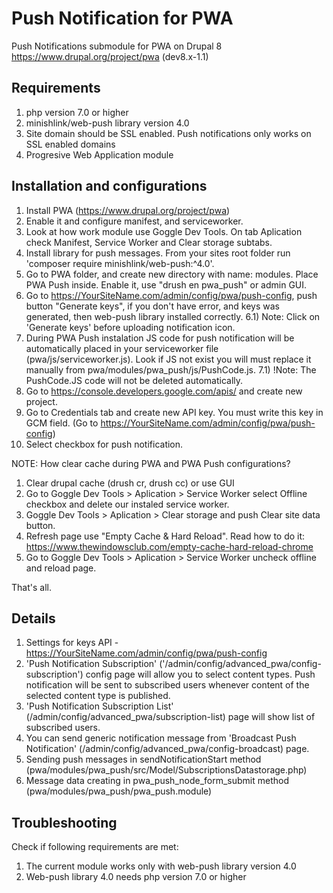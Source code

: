 # Push Notification for PWA
Push Notifications submodule for PWA on Drupal 8
https://www.drupal.org/project/pwa (dev8.x-1.1) 

## Requirements
1) php version 7.0 or higher
2) minishlink/web-push library version 4.0
3) Site domain should be SSL enabled. Push notifications only works 
on SSL enabled domains
4) Progresive Web Application module

## Installation and configurations
1) Install PWA (https://www.drupal.org/project/pwa)
2) Enable it and configure manifest, and serviceworker.
3) Look at how work module use Goggle Dev Tools. On tab Aplication check 
Manifest, Service Worker and Clear storage subtabs.
4) Install library for push messages. From your sites root folder run 'composer
require minishlink/web-push:^4.0'.
5) Go to PWA folder, and create new directory with name: modules. 
Place PWA Push inside. Enable it, use "drush en pwa_push" or admin GUI.
6) Go to https://YourSiteName.com/admin/config/pwa/push-config, push button 
"Generate keys", if you don't have error, and keys was generated, then web-push
library installed correctly. 
6.1) Note: Click on 'Generate keys' before uploading notification icon.
7) During PWA Push instalation JS code for push notification will be 
automatically placed in your serviceworker file (pwa/js/serviceworker.js).
Look if JS not exist you will must replace it manually 
from pwa/modules/pwa_push/js/PushCode.js.
7.1) !Note: The PushCode.JS code will not be deleted automatically.
8) Go to https://console.developers.google.com/apis/ and create new project.
9) Go to Credentials tab and create new API key. You must write this key in 
GCM field. (Go to https://YourSiteName.com/admin/config/pwa/push-config)
10) Select checkbox for push notification.

NOTE: How clear cache during PWA and PWA Push configurations?
1) Clear drupal cache (drush cr, drush cc) or use GUI
2) Go to Goggle Dev Tools > Aplication > Service Worker select
Offline checkbox and delete our instaled service worker.
3) Goggle Dev Tools > Aplication > Clear storage and push
Clear site data button.
4) Refresh page use "Empty Cache & Hard Reload". Read how to do it:
https://www.thewindowsclub.com/empty-cache-hard-reload-chrome
5) Go to Goggle Dev Tools > Aplication > Service Worker uncheck
offline and reload page.

That's all.


## Details
1) Settings for keys API - 
https://YourSiteName.com/admin/config/pwa/push-config
2) 'Push Notification Subscription' 
('/admin/config/advanced_pwa/config-subscription')
config page will allow you to select content types. Push notification will be 
sent to subscribed users whenever content of the selected content type is
published.
3) 'Push Notification Subscription List' 
(/admin/config/advanced_pwa/subscription-list) page will show list of 
subscribed users.
4) You can send generic notification message from 'Broadcast Push Notification' 
(/admin/config/advanced_pwa/config-broadcast) page.
5) Sending push messages in sendNotificationStart method 
(pwa/modules/pwa_push/src/Model/SubscriptionsDatastorage.php) 
6) Message data creating in pwa_push_node_form_submit method 
(pwa/modules/pwa_push/pwa_push.module) 

## Troubleshooting
Check if following requirements are met:
1) The current module works only with web-push library version 4.0
2) Web-push library 4.0 needs php version 7.0 or higher
